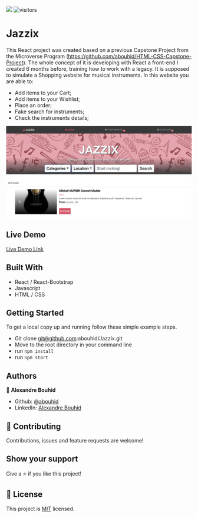 ![](https://img.shields.io/badge/Microverse-blueviolet)
![visitors](https://visitor-badge.glitch.me/badge?page_id=abouhid/Jazzix)

# Jazzix

This React project was created based on a previous Capstone Project from the Microverse Program (https://github.com/abouhid/HTML-CSS-Capstone-Project).
The whole concept of it is developing with React a front-end I created 6 months before, training how to work with a legacy. 
It is supposed to simulate a Shopping website for musical instruments.
In this website you are able to: 
- Add items to your Cart;
- Add items to your Wishlist;
- Place an order;
- Fake search for instruments;
- Check the instruments details;

![screenshot](./src/images/screenshot.png)

## Live Demo

[Live Demo Link](https://jazzix.netlify.app/)

## Built With

- React / React-Bootstrap
- Javascript
- HTML / CSS

## Getting Started

To get a local copy up and running follow these simple example steps.

- Git clone git@github.com:abouhid/Jazzix.git
- Move to the root directory in your command line
- run `npm install`
- run `npm start`


## Authors

👤 **Alexandre Bouhid**

- Github: [@abouhid](https://github.com/abouhid)
- LinkedIn: [Alexandre Bouhid](https://www.linkedin.com/in/alexandrebouhid/)

## 🤝 Contributing

Contributions, issues and feature requests are welcome!

## Show your support

Give a ⭐️ if you like this project!

## 📝 License

This project is [MIT](lic.url) licensed.

